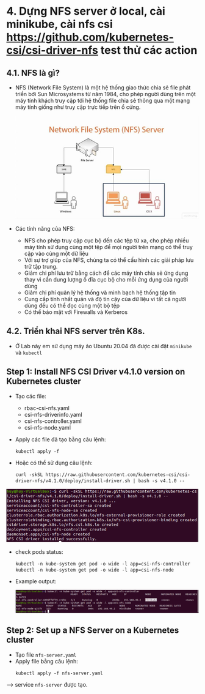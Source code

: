 # 4.  Dựng NFS server ở local, cài minikube, cài nfs csi https://github.com/kubernetes-csi/csi-driver-nfs test thử các action

## 4.1. NFS là gì?
- NFS (Network File System) là một hệ thống giao thức chia sẻ file phát triển bởi Sun Microsystems từ năm 1984, cho phép người dùng trên một máy tính khách truy cập tới hệ thống file chia sẻ thông qua một mạng máy tính giống như truy cập trực tiếp trên ổ cứng.

    <img src = "./img/nfs.jpg">

- Các tính năng của NFS: 
    - NFS cho phép truy cập cục bộ đến các tệp từ xa, cho phép nhiều máy tính sử dụng cùng một tệp để mọi người trên mạng có thể truy cập vào cùng một dữ liệu
    - Với sự trợ giúp của NFS, chúng ta có thể cấu hình các giải pháp lưu trữ tập trung.
    - Giảm chi phí lưu trữ bằng cách để các máy tính chia sẻ ứng dụng thay vì cần dung lượng ổ đĩa cục bộ cho mỗi ứng dụng của người dùng
    - Giảm chi phí quản lý hệ thống và minh bạch hệ thống tập tin
    - Cung cấp tính nhất quán và độ tin cậy của dữ liệu vì tất cả người dùng đều có thể đọc cùng một bộ tệp
    - Có thể bảo mật với Firewalls và Kerberos

## 4.2. Triển khai NFS server trên K8s.
- Ở Lab này em sử dụng máy ảo Ubuntu 20.04 đã được cài đặt `minikube` và `kubectl`

## Step 1: Install NFS CSI Driver v4.1.0 version on Kubernetes cluster
- Tạo các file: 
    - rbac-csi-nfs.yaml
    - csi-nfs-driverinfo.yaml
    - csi-nfs-controller.yaml
    - csi-nfs-node.yaml
- Apply các file đã tạo bằng câu lệnh:

    ```
    kubectl apply -f 
    ```
- Hoặc có thể sử dụng câu lệnh:
    ```
    curl -skSL https://raw.githubusercontent.com/kubernetes-csi/csi-driver-nfs/v4.1.0/deploy/install-driver.sh | bash -s v4.1.0 --
    ```

<img src= "./img/nfs-csi-driver-install.png">

- check pods status:

    ```
    kubectl -n kube-system get pod -o wide -l app=csi-nfs-controller
    kubectl -n kube-system get pod -o wide -l app=csi-nfs-node
    ```
- Example output:

    <img src="./img/check-pods.png">

## Step 2: Set up a NFS Server on a Kubernetes cluster

- Tạo file `nfs-server.yaml`
- Apply file bằng câu lệnh:
    ```
    kubectl apply -f nfs-server.yaml
    ```

--> service `nfs-server` được tạo.
